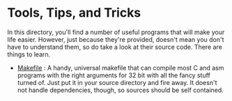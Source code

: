 # Tools, Tips, and Tricks

In this directory, you'll find a number of useful programs that will make your
life easier. However, just because they're provided, doesn't mean you don't have
to understand them, so do take a look at their source code. There are things to
learn.

* [Makefile](Makefile) : A handy, universal makefile that can compile most C and asm
  programs with the right arguments for 32 bit with all the fancy stuff turned
  of. Just put it in your source directory and fire away. It doesn't not handle
  dependencies, though, so sources should be self contained.
  
  
  
